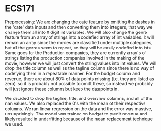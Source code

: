 # ECS171
Preprocessing: We are changing the date feature by omitting the dashes in the 'date' data inputs and then converting them into integers, that way we change them all into 8 digit int variables. We will also change the genre feature from an array of strings into a codefied array of int variables. It will remain an array since the movies are classified under multiple categories, but all the genres seem to repeat, so they will be easily codefied into ints. Same goes for the Production companies, they are currently array's of strings listing the production companies involved in the making of the movie, however we will just convert the string values into int values. We will drop the title column as well as the tagline column since there is no way of codefying them in a repeatable manner. For the budget column and revenue, there are about 80% of data points missing (i.e. they are listed as zero), so it is probably not possible to omitt these, so instead we probably will just ignore these columns but keep the datapoints in.

We decided to drop the tagline, title, and overview columns, and all of the nan values. We also replaced the 0's with the mean of their respective columns. We ran linear regression on the data and the error was massive, unsurprisingly. The model was trained on budget to predit revenue and likely resulted in underfitting because of the mean replacement technique we used.
